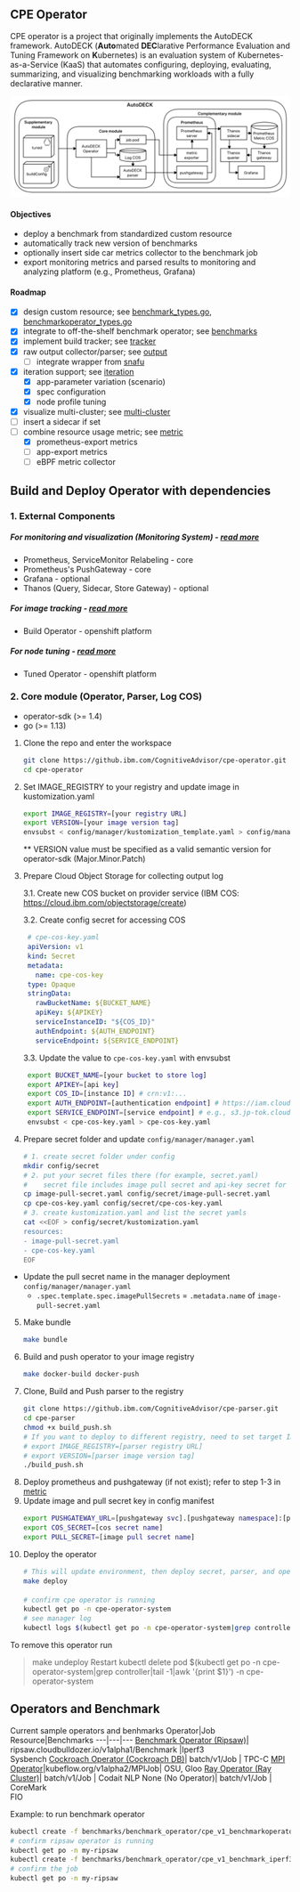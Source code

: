 ## CPE Operator

CPE operator is a project that originally implements the AutoDECK framework. AutoDECK (**Auto**mated **DEC**larative Performance Evaluation and Tuning Framework on **K**ubernetes) is an evaluation system of Kubernetes-as-a-Service (KaaS) that automates configuring, deploying, evaluating, summarizing, and visualizing benchmarking workloads with a fully declarative manner. 

![system](img/system.PNG)

#### Objectives
- deploy a benchmark from standardized custom resource
- automatically track new version of benchmarks
- optionally insert side car metrics collector to the benchmark job
- export monitoring metrics and parsed results to monitoring and analyzing platform (e.g., Prometheus, Grafana)

#### Roadmap
- [x] design custom resource; see [benchmark_types.go](api/v1/benchmark_types.go), [benchmarkoperator_types.go](api/v1/benchmarkoperator_types.go)
- [x] integrate to off-the-shelf benchmark operator; see [benchmarks](benchmarks/README.md)
- [x] implement build tracker; see [tracker](tracker/README.md)
- [x] raw output collector/parser; see [output](output/README.md)
  - [ ] integrate wrapper from [snafu](https://github.com/cloud-bulldozer/benchmark-wrapper/tree/master/snafu)
- [x] iteration support; see [iteration](iteration/README.md)
  - [x] app-parameter variation (scenario)
  - [x] spec configuration
  - [x] node profile tuning
- [x] visualize multi-cluster; see [multi-cluster](metric/README.md#multi-cluster-integration)
- [ ] insert a sidecar if set
- [ ] combine resource usage metric; see [metric](metric/README.md)
    - [x] prometheus-export metrics
    - [ ] app-export metrics
    - [ ] eBPF metric collector

## Build and Deploy Operator with dependencies

### 1. External Components
##### For monitoring and visualization (Monitoring System) - [read more](metric/README.md)
- Prometheus, ServiceMonitor Relabeling - core
- Prometheus's PushGateway - core
- Grafana - optional
- Thanos (Query, Sidecar, Store Gateway) - optional

##### For image tracking - [read more](https://docs.openshift.com/container-platform/4.7/rest_api/workloads_apis/buildconfig-build-openshift-io-v1.html)
- Build Operator - openshift platform

##### For node tuning - [read more](https://docs.openshift.com/container-platform/4.2/nodes/nodes/nodes-node-tuning-operator.html)
- Tuned Operator - openshift platform

### 2. Core module (Operator, Parser, Log COS)
- operator-sdk (>= 1.4)
- go (>= 1.13)

1. Clone the repo and enter the workspace
    ```bash
    git clone https://github.ibm.com/CognitiveAdvisor/cpe-operator.git
    cd cpe-operator
    ```

2. Set IMAGE_REGISTRY to your registry and update image in kustomization.yaml
    ```bash
    export IMAGE_REGISTRY=[your registry URL]
    export VERSION=[your image version tag]
    envsubst < config/manager/kustomization_template.yaml > config/manager/kustomization.yaml
    ```
   ** VERSION value must be specified as a valid semantic version for operator-sdk (Major.Minor.Patch)

3. Prepare Cloud Object Storage for collecting output log
   
   3.1. Create new COS bucket on provider service (IBM COS: https://cloud.ibm.com/objectstorage/create)

   3.2. Create config secret for accessing COS
   ```yaml
    # cpe-cos-key.yaml
    apiVersion: v1
    kind: Secret
    metadata:
      name: cpe-cos-key
    type: Opaque
    stringData:
      rawBucketName: ${BUCKET_NAME}
      apiKey: ${APIKEY}
      serviceInstanceID: "${COS_ID}"
      authEndpoint: ${AUTH_ENDPOINT}
      serviceEndpoint: ${SERVICE_ENDPOINT}
   ```

   3.3. Update the value to `cpe-cos-key.yaml` with envsubst
   ```bash
    export BUCKET_NAME=[your bucket to store log]
    export APIKEY=[api key]
    export COS_ID=[instance ID] # crn:v1:...
    export AUTH_ENDPOINT=[authentication endpoint] # https://iam.cloud.ibm.com/identity/token
    export SERVICE_ENDPOINT=[service endpoint] # e.g., s3.jp-tok.cloud-object-storage.appdomain.cloud
    envsubst < cpe-cos-key.yaml > cpe-cos-key.yaml
   ```
4. Prepare secret folder and update `config/manager/manager.yaml`

   ```bash
   # 1. create secret folder under config
   mkdir config/secret
   # 2. put your secret files there (for example, secret.yaml)
   #    secret file includes image pull secret and api-key secret for COS connection
   cp image-pull-secret.yaml config/secret/image-pull-secret.yaml
   cp cpe-cos-key.yaml config/secret/cpe-cos-key.yaml 
   # 3. create kustomization.yaml and list the secret yamls
   cat <<EOF > config/secret/kustomization.yaml
   resources:
   - image-pull-secret.yaml
   - cpe-cos-key.yaml
   EOF
   ```
  * Update the pull secret name in the manager deployment `config/manager/manager.yaml` 
    * `.spec.template.spec.imagePullSecrets` = `.metadata.name` of `image-pull-secret.yaml`
5. Make bundle
    ```bash 
    make bundle
    ```
6. Build and push operator to your image registry
    ```bash
    make docker-build docker-push
    ```
7. Clone, Build and Push parser to the registry
    ```bash
    git clone https://github.ibm.com/CognitiveAdvisor/cpe-parser.git
    cd cpe-parser
    chmod +x build_push.sh
    # If you want to deploy to different registry, need to set target IMAGE_REGISTRY and VERSION
    # export IMAGE_REGISTRY=[parser registry URL]
    # export VERSION=[parser image version tag]
    ./build_push.sh
    ```
8. Deploy prometheus and pushgateway (if not exist); refer to step 1-3 in [metric](metric/README.md)
9.  Update image and pull secret key in config manifest
    ```bash
    export PUSHGATEWAY_URL=[pushgateway svc].[pushgateway namespace]:[pushgateway port]
    export COS_SECRET=[cos secret name]
    export PULL_SECRET=[image pull secret name]
    ```
10. Deploy the operator
    ```bash
    # This will update environment, then deploy secret, parser, and operator
    make deploy

    # confirm cpe operator is running
    kubectl get po -n cpe-operator-system
    # see manager log
    kubectl logs $(kubectl get po -n cpe-operator-system|grep controller|tail -1|awk '{print $1}') -n cpe-operator-system -c manager
    ```
To remove this operator run 
> make undeploy
Restart
> kubectl delete pod $(kubectl get po -n cpe-operator-system|grep controller|tail -1|awk '{print $1}') -n cpe-operator-system

## Operators and Benchmark

Current sample operators and benhmarks
Operator|Job Resource|Benchmarks
---|---|---
[Benchmark Operator (Ripsaw)](https://github.com/cloud-bulldozer/benchmark-operator)| ripsaw.cloudbulldozer.io/v1alpha1/Benchmark |Iperf3 <br> Sysbench
[Cockroach Operator (Cockroach DB)](https://github.com/cockroachdb/helm-charts)| batch/v1/Job | TPC-C
[MPI Operator](https://github.com/kubeflow/mpi-operator)|kubeflow.org/v1alpha2/MPIJob| OSU, Gloo
[Ray Operator (Ray Cluster)](https://github.com/ray-project/ray)| batch/v1/Job | Codait NLP
None (No Operator)| batch/v1/Job | CoreMark <br> FIO

Example: to run benchmark operator
```bash
kubectl create -f benchmarks/benchmark_operator/cpe_v1_benchmarkoperator_helm.yaml
# confirm ripsaw operator is running
kubectl get po -n my-ripsaw
kubectl create -f benchmarks/benchmark_operator/cpe_v1_benchmark_iperf3.yaml
# confirm the job
kubectl get po -n my-ripsaw
```





